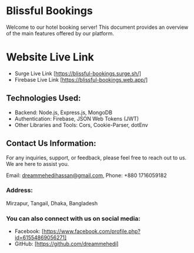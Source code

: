 # Blissful Bookings

Welcome to our hotel booking server! This document provides an overview of the main features offered by our platform.

# Website Live Link

- Surge Live Link [https://blissful-bookings.surge.sh/]
- Firebase Live Link [https://blissful-bookings.web.app/]

## Technologies Used:

- Backend: Node.js, Express.js, MongoDB
- Authentication: Firebase, JSON Web Tokens (JWT)
- Other Libraries and Tools: Cors, Cookie-Parser, dotEnv

## Contact Us Information:

For any inquiries, support, or feedback, please feel free to reach out to us. We are here to assist you.

Email: dreammehedihassan@gmail.com,
Phone: +880 1716059182

### Address:

Mirzapur, Tangail,
Dhaka, Bangladesh

### You can also connect with us on social media:

- Facebook: [https://www.facebook.com/profile.php?id=61554869056271]
- GitHub: [https://github.com/dreammehedi]
